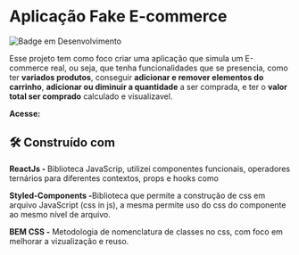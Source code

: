 # Aplicação Fake E-commerce
![Badge em Desenvolvimento](http://img.shields.io/static/v1?label=STATUS&message=EM%20DESENVOLVIMENTO&color=GREEN&style=for-the-badge)

Esse projeto tem como foco criar uma aplicação que simula um E-commerce real, ou seja, que tenha funcionalidades que se presencia, 
como ter <strong>variados produtos</strong>, conseguir <strong>adicionar e remover elementos do carrinho</strong>,
<strong>adicionar ou diminuir a quantidade</strong> a ser comprada, e ter o <strong>valor total ser comprado</strong> calculado e visualizavel.



<strong>Acesse:  </strong>


## 🛠️ Construído com

<strong>ReactJs - </strong> Biblioteca JavaScrip, utilizei componentes funcionais, operadores ternários para diferentes contextos, props e hooks como 

<strong>Styled-Components -</strong>Biblioteca que permite a construção de css em arquivo JavaScript (css in js), a mesma permite uso do css do componente ao mesmo nível de arquivo.

<strong>BEM CSS -</strong> Metodologia de nomenclatura de classes no css, com foco em melhorar a vizualização e reuso.
